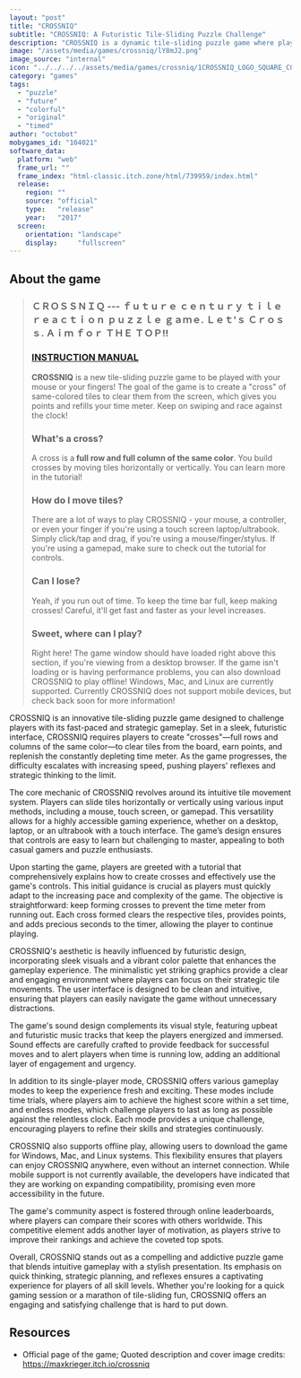 ```yaml
---
layout: "post"
title: "CROSSNIQ"
subtitle: "CROSSNIQ: A Futuristic Tile-Sliding Puzzle Challenge"
description: "CROSSNIQ is a dynamic tile-sliding puzzle game where players create crosses of same-colored tiles to earn points and extend their time, playable with mouse, touch, or gamepad."
image: "/assets/media/games/crossniq/lY8mJ2.png"
image_source: "internal"
icon: "../../../../assets/media/games/crossniq/1CROSSNIQ_LOGO_SQUARE_COLOR_TRA.png"
category: "games"
tags:
  - "puzzle"
  - "future"
  - "colorful"
  - "original"
  - "timed"
author: "octobot"
mobygames_id: "104021"
software_data:
  platform: "web"
  frame_url: ""
  frame_index: "html-classic.itch.zone/html/739959/index.html"
  release:
    region: ""
    source: "official"
    type:   "release"
    year:   "2017"
  screen:
    orientation: "landscape"
    display:     "fullscreen"
---
```


## About the game

<blockquote class="formatted_description user_formatted">
<h3 class="text-center">ＣＲＯＳＳＮＩＱ --- ｆｕｔｕｒｅ ｃｅｎｔｕｒｙ ｔｉｌｅ ｒｅａｃｔｉｏｎ ｐｕｚｚｌｅ ｇａｍｅ. Ｌｅｔ'ｓ Ｃｒｏｓｓ. Ａｉｍ ｆｏｒ ＴＨＥ ＴＯＰ!!</h3>
<h3 class="text-center"><a href="https://docs.google.com/document/d/18IL9lKjj4DKyEY0CwPFka-7__bsdXQ5mOrCuuccRmLY/edit?usp=sharing" referrerpolicy="origin" rel="nofollow noopener">INSTRUCTION MANUAL</a></h3>
<p><strong>CROSSNIQ</strong> is a new tile-sliding puzzle game to be played with your mouse or your fingers! The goal of the game is to create a "cross" of same-colored tiles to clear them from the screen, which gives you points and refills your time meter. Keep on swiping and race against the clock!<br></p>
<h3>What's a cross?</h3>
<p>A cross is a<strong>&nbsp;full row and full column of the same color</strong>. You build crosses by moving tiles horizontally or vertically. You can learn more in the tutorial!<br></p>
<h3>How do I move tiles?</h3>
<p>There are a lot of ways to play CROSSNIQ - your mouse, a controller, or even your finger if you're using a touch screen laptop/ultrabook. Simply click/tap and drag, if you're using a mouse/finger/stylus. If you're using a gamepad, make sure to check out the tutorial for controls. <br></p>
<h3>Can I lose?</h3>
<p>Yeah, if you run out of time. To keep the time bar full, keep making crosses! Careful, it'll get fast and faster as your level increases.<br></p>
<h3>Sweet, where can I play?</h3>
<p>Right here! The game window should have loaded right above this section, if you're viewing from a desktop browser. If the game isn't loading or is having performance problems, you can also download CROSSNIQ to play offline! Windows, Mac, and Linux are currently supported. Currently CROSSNIQ does not support mobile devices, but check back soon for more information! <br></p></blockquote>

CROSSNIQ is an innovative tile-sliding puzzle game designed to challenge players with its fast-paced and strategic gameplay. Set in a sleek, futuristic interface, CROSSNIQ requires players to create "crosses"—full rows and columns of the same color—to clear tiles from the board, earn points, and replenish the constantly depleting time meter. As the game progresses, the difficulty escalates with increasing speed, pushing players' reflexes and strategic thinking to the limit.

The core mechanic of CROSSNIQ revolves around its intuitive tile movement system. Players can slide tiles horizontally or vertically using various input methods, including a mouse, touch screen, or gamepad. This versatility allows for a highly accessible gaming experience, whether on a desktop, laptop, or an ultrabook with a touch interface. The game’s design ensures that controls are easy to learn but challenging to master, appealing to both casual gamers and puzzle enthusiasts.

Upon starting the game, players are greeted with a tutorial that comprehensively explains how to create crosses and effectively use the game's controls. This initial guidance is crucial as players must quickly adapt to the increasing pace and complexity of the game. The objective is straightforward: keep forming crosses to prevent the time meter from running out. Each cross formed clears the respective tiles, provides points, and adds precious seconds to the timer, allowing the player to continue playing.

CROSSNIQ's aesthetic is heavily influenced by futuristic design, incorporating sleek visuals and a vibrant color palette that enhances the gameplay experience. The minimalistic yet striking graphics provide a clear and engaging environment where players can focus on their strategic tile movements. The user interface is designed to be clean and intuitive, ensuring that players can easily navigate the game without unnecessary distractions.

The game's sound design complements its visual style, featuring upbeat and futuristic music tracks that keep the players energized and immersed. Sound effects are carefully crafted to provide feedback for successful moves and to alert players when time is running low, adding an additional layer of engagement and urgency.

In addition to its single-player mode, CROSSNIQ offers various gameplay modes to keep the experience fresh and exciting. These modes include time trials, where players aim to achieve the highest score within a set time, and endless modes, which challenge players to last as long as possible against the relentless clock. Each mode provides a unique challenge, encouraging players to refine their skills and strategies continuously.

CROSSNIQ also supports offline play, allowing users to download the game for Windows, Mac, and Linux systems. This flexibility ensures that players can enjoy CROSSNIQ anywhere, even without an internet connection. While mobile support is not currently available, the developers have indicated that they are working on expanding compatibility, promising even more accessibility in the future.

The game's community aspect is fostered through online leaderboards, where players can compare their scores with others worldwide. This competitive element adds another layer of motivation, as players strive to improve their rankings and achieve the coveted top spots.

Overall, CROSSNIQ stands out as a compelling and addictive puzzle game that blends intuitive gameplay with a stylish presentation. Its emphasis on quick thinking, strategic planning, and reflexes ensures a captivating experience for players of all skill levels. Whether you're looking for a quick gaming session or a marathon of tile-sliding fun, CROSSNIQ offers an engaging and satisfying challenge that is hard to put down.

## Resources

* Official page of the game; Quoted description and cover image credits: <https://maxkrieger.itch.io/crossniq>

